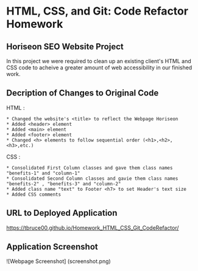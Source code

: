 # HTML, CSS, and Git: Code Refactor Homework

## Horiseon SEO Website Project

In this project we were required to clean up an existing client's HTML and CSS code to acheive a greater amount of web accessibility in our finished work.

## Decription of Changes to Original Code

HTML :

    * Changed the website's <title> to reflect the Webpage Horiseon 
    * Added <header> element
    * Added <main> element
    * Added <footer> element
    * Changed <h> elements to follow sequential order (<h1>,<h2>,<h3>,etc.)

CSS :

    * Consolidated First Column classes and gave them class names "benefits-1" and "column-1"
    * Consolidated Second Column classes and gavie them class names "benefits-2" , "benefits-3" and "column-2"
    * Added class name "text" to Footer <h7> to set Header's text size
    * Added CSS comments

## URL to Deployed Application

https://tbruce00.github.io/Homework_HTML_CSS_Git_CodeRefactor/

## Application Screenshot

![Webpage Screenshot]
(screenshot.png)
